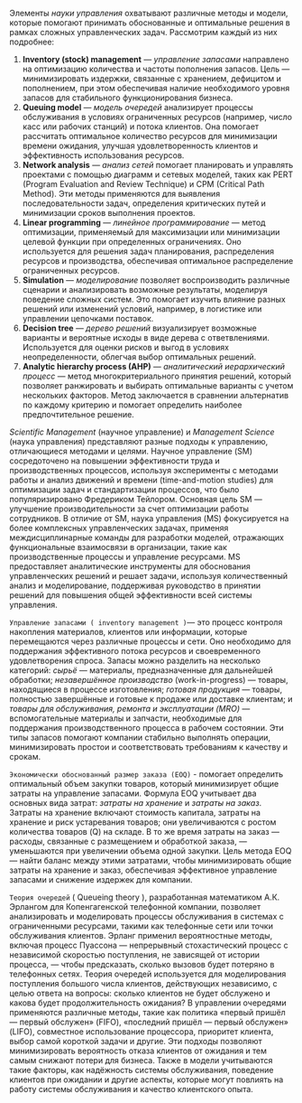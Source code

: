 Элементы *науки управления* охватывают различные методы и модели, которые помогают принимать обоснованные и оптимальные решения в рамках сложных управленческих задач. Рассмотрим каждый из них подробнее:

1. **Inventory (stock) management** — *управление запасами* направлено на оптимизацию количества и частоты пополнения запасов. Цель — минимизировать издержки, связанные с хранением, дефицитом и пополнением, при этом обеспечивая наличие необходимого уровня запасов для стабильного функционирования бизнеса.
2. **Queuing model** — *модель очередей* анализирует процессы обслуживания в условиях ограниченных ресурсов (например, число касс или рабочих станций) и потока клиентов. Она помогает рассчитать оптимальное количество ресурсов для минимизации времени ожидания, улучшая удовлетворенность клиентов и эффективность использования ресурсов.
3. **Network analysis** — *анализ сетей* помогает планировать и управлять проектами с помощью диаграмм и сетевых моделей, таких как PERT (Program Evaluation and Review Technique) и CPM (Critical Path Method). Эти методы применяются для выявления последовательности задач, определения критических путей и минимизации сроков выполнения проектов.
4. **Linear programming** — *линейное программирование* — метод оптимизации, применяемый для максимизации или минимизации целевой функции при определенных ограничениях. Оно используется для решения задач планирования, распределения ресурсов и производства, обеспечивая оптимальное распределение ограниченных ресурсов.
5. **Simulation** — *моделирование* позволяет воспроизводить различные сценарии и анализировать возможные результаты, моделируя поведение сложных систем. Это помогает изучить влияние разных решений или изменений условий, например, в логистике или управлении цепочками поставок.
6. **Decision tree** — *дерево решений* визуализирует возможные варианты и вероятные исходы в виде дерева с ответвлениями. Используется для оценки рисков и выгод в условиях неопределенности, облегчая выбор оптимальных решений.
7. **Analytic hierarchy process (AHP)** — *аналитический иерархический процесс* — метод многокритериального принятия решений, который позволяет ранжировать и выбирать оптимальные варианты с учетом нескольких факторов. Метод заключается в сравнении альтернатив по каждому критерию и помогает определить наиболее предпочтительное решение.


*Scientific Management* (научное управление) и *Management Science* (наука управления) представляют разные подходы к управлению, отличающиеся методами и целями. Научное управление (SM) сосредоточено на повышении эффективности труда и производственных процессов, используя эксперименты с методами работы и анализ движений и времени (time-and-motion studies) для оптимизации задач и стандартизации процессов, что было популяризировано Фредериком Тейлором. Основная цель SM — улучшение производительности за счет оптимизации работы сотрудников. В отличие от SM, наука управления (MS) фокусируется на более комплексных управленческих задачах, применяя междисциплинарные команды для разработки моделей, отражающих функциональные взаимосвязи в организации, такие как производственные процессы и управление ресурсами. MS предоставляет аналитические инструменты для обоснования управленческих решений и решает задачи, используя количественный анализ и моделирование, поддерживая руководство в принятии решений для повышения общей эффективности всей системы управления.

`Управление запасами ( inventory management )`— это процесс контроля накопления материалов, клиентов или информации, которые перемещаются через различные процессы и сети. Оно необходимо для поддержания эффективного потока ресурсов и своевременного удовлетворения спроса. Запасы можно разделить на несколько категорий: *сырьё* — материалы, предназначенные для дальнейшей обработки; *незавершённое производство* (work-in-progress) — товары, находящиеся в процессе изготовления; *готовая продукция* — товары, полностью завершённые и готовые к продаже или доставке клиентам; и *товары для обслуживания, ремонта и эксплуатации (MRO)* — вспомогательные материалы и запчасти, необходимые для поддержания производственного процесса в рабочем состоянии. Эти типы запасов помогают компании стабильно выполнять операции, минимизировать простои и соответствовать требованиям к качеству и срокам.

`Экономически обоснованный размер заказа (EOQ)` - помогает определить оптимальный объем закупки товаров, который минимизирует общие затраты на управление запасами. Формула EOQ учитывает два основных вида затрат: *затраты на хранение* и *затраты на заказ*. Затраты на хранение включают стоимость капитала, затраты на хранение и риск устаревания товаров; они увеличиваются с ростом количества товаров (Q) на складе. В то же время затраты на заказ — расходы, связанные с размещением и обработкой заказа, — уменьшаются при увеличении объема одной закупки. Цель метода EOQ — найти баланс между этими затратами, чтобы минимизировать общие затраты на хранение и заказ, обеспечивая эффективное управление запасами и снижение издержек для компании.

`Теория очередей` ( Queueing theory ), разработанная математиком А.К. Эрлангом для Копенгагенской телефонной компании, позволяет анализировать и моделировать процессы обслуживания в системах с ограниченными ресурсами, такими как телефонные сети или точки обслуживания клиентов. Эрланг применил вероятностные методы, включая процесс Пуассона — непрерывный стохастический процесс с независимой скоростью поступления, не зависящей от истории процесса, — чтобы предсказать, сколько вызовов будет потеряно в телефонных сетях. Теория очередей используется для моделирования поступления большого числа клиентов, действующих независимо, с целью ответа на вопросы: сколько клиентов не будет обслужено и какова будет продолжительность ожидания? В управлении очередями применяются различные методы, такие как политика «первый пришёл — первый обслужен» (FIFO), «последний пришёл — первый обслужен» (LIFO), совместное использование процессора, приоритет клиента, выбор самой короткой задачи и другие. Эти подходы позволяют минимизировать вероятность отказа клиентов от ожидания и тем самым снижают потери для бизнеса. Также в модели учитываются такие факторы, как надёжность системы обслуживания, поведение клиентов при ожидании и другие аспекты, которые могут повлиять на работу системы обслуживания и качество клиентского опыта.